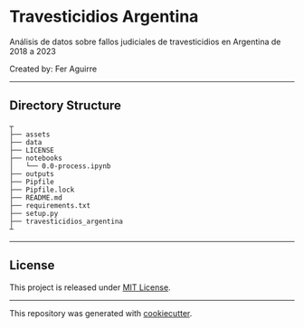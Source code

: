 # Travesticidios Argentina
Análisis de datos sobre fallos judiciales de travesticidios en Argentina de 2018 a 2023

Created by: Fer Aguirre

---
## Directory Structure
```
┬
├── assets
├── data
├── LICENSE
├── notebooks
│   └── 0.0-process.ipynb
├── outputs
├── Pipfile
├── Pipfile.lock
├── README.md
├── requirements.txt
├── setup.py
├── travesticidios_argentina
┴

```
---

## License

This project is released under [MIT License](/LICENSE).

---

This repository was generated with [cookiecutter](https://github.com/cookiecutter/cookiecutter).